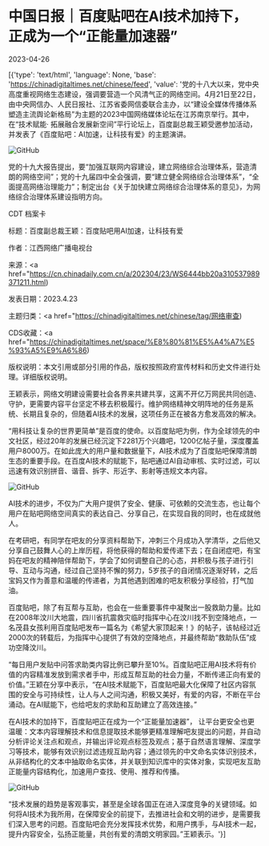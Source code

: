 # 中国日报｜百度贴吧在AI技术加持下，正成为一个“正能量加速器”

2023-04-26

[{'type': 'text/html', 'language': None, 'base': 'https://chinadigitaltimes.net/chinese/feed', 'value': '党的十八大以来，党中央高度重视网络生态建设，强调要营造一个风清气正的网络空间。4月21日至22日，由中央网信办、人民日报社、江苏省委网信委联合主办，以“建设全媒体传播体系 塑造主流舆论新格局”为主题的2023中国网络媒体论坛在江苏南京举行。其中，在“技术赋能· 拓展融合发展新空间”平行论坛上，百度副总裁王颖受邀参加活动，并发表了《百度贴吧：AI加速，让科技有爱》的主题演讲。

![GitHub](https://chinadigitaltimes.net/chinese/files/2023/04/image-1682484630923.png)

党的十九大报告提出，要“加强互联网内容建设，建立网络综合治理体系，营造清朗的网络空间”；党的十九届四中全会强调，要“建立健全网络综合治理体系”，“全面提高网络治理能力”；制定出台《关于加快建立网络综合治理体系的意见》，为网络综合治理体系建设指明方向。



CDT 档案卡

标题：百度副总裁王颖：百度贴吧用AI加速，让科技有爱

作者：江西网络广播电视台

来源：<a href="https://cn.chinadaily.com.cn/a/202304/23/WS6444bb20a310537989371211.html)

发表日期：2023.4.23

主题归类：<a href="https://chinadigitaltimes.net/chinese/tag/网络审查)

CDS收藏：<a href="https://chinadigitaltimes.net/space/%E8%80%81%E5%A4%A7%E5%93%A5%E9%A6%86)

版权说明：本文引用或部分引用的作品，版权按照政府宣传材料和历史文件进行处理。详细版权说明。





王颖表示，网络文明建设需要社会各界来共建共享，这离不开亿万网民共同创造、守护，更需要内容平台坚定不移去积极履行。维护网络精神文明阵地的任务是系统、长期且复杂的，但随着AI技术的发展，这项任务正在被各方愈发高效的解决。

“用科技让复杂的世界更简单”是百度的使命。以百度贴吧为例，作为全球领先的中文社区，经过20年的发展已经沉淀下2281万个兴趣吧，1200亿帖子量，深度覆盖用户8000万。在如此庞大的用户量和数据量下，AI技术成为了百度贴吧保障清朗生态的重要手段。在百度AI技术的赋能下，贴吧通过AI自动审核、实时过滤，可以迅速有效识别拼音、谐音、拆字、形近字、影射等违规文本内容。

![GitHub](https://chinadigitaltimes.net/chinese/files/2023/04/image-1682484666871.png)

AI技术的进步，不仅为广大用户提供了安全、健康、可依赖的交流生态，也让每个用户在贴吧网络空间真实的表达自己、分享自己，在实现自我的同时，也在成就他人。

在考研吧，有同学在吧友的分享资料帮助下，冲刺三个月成功入学清华，之后他又分享自己鼓舞人心的上岸历程，将他获得的帮助和爱传递下去；在自闭症吧，有宝妈在吧友的精神陪伴帮助下，学会了如何调整自己的心态，并积极与孩子进行引导、互动与沟通，经过自己坚持不懈的努力，5岁孩子的自闭情况逐渐好转，之后宝妈又作为善意和温暖的传递者，为其他遇到困难的吧友积极分享经验，打气加油。

百度贴吧，除了有互帮与互助，也会在一些重要事件中凝聚出一股救助力量。比如在2008年汶川大地震，四川省抗震救灾临时指挥中心在汶川找不到空降地点，一名茂县女孩利用百度贴吧发布一篇名为《希望大家顶起来！》的帖子，该帖经过近2000次的转载后，为指挥中心提供了有效的空降地点，并最终帮助“救助队伍”成功空降汶川。

“每日用户发贴中问答求助类内容比例已攀升至10%。百度贴吧正用AI技术将有价值的内容精准发放到需求者手中，形成互帮互助的社会力量，不断传递正向有爱的价值。”王颖在分享中表示，“在AI技术赋能下，百度贴吧最大化保障了社区内容氛围的安全与可持续性，让人与人之间沟通，积极又美好，有爱的内容，不断在平台涌动。在AI赋能下，也给吧友的求助和互助建立了高效连接。”

在AI技术的加持下，百度贴吧正在成为一个“正能量加速器”， 让平台更安全也更温暖：文本内容理解技术和信息提取技术能够更精准理解吧友提出的问题，并自动分析评论关注点和观点，并输出评论观点标签及观点；基于自然语言理解、深度学习等技术，能够有效识别过滤违规互助内容；通过领先的中文命名实体识别技术，从非结构化的文本中抽取命名实体，并关联到知识库中的实体对象，实现吧友互助正能量内容结构化，加速用户查找、使用、推荐和传播。

![GitHub](https://chinadigitaltimes.net/chinese/files/2023/04/image-1682484676350.png)

“技术发展的趋势是客观事实，甚至是全球各国正在进入深度竞争的关键领域。如何将AI技术为我所用，在保障安全的前提下，去推进社会和文明的进步，是需要我们深入思考的问题。百度贴吧会充分发挥技术优势，和用户携手，与AI技术一起，提升内容安全，弘扬正能量，共创有爱的清朗文明家园。”王颖表示。'}]